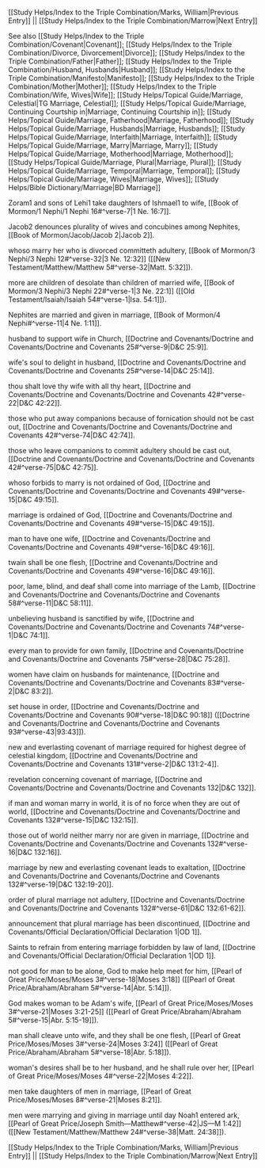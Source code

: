 [[Study Helps/Index to the Triple Combination/Marks, William|Previous Entry]]  ||  [[Study Helps/Index to the Triple Combination/Marrow|Next Entry]]

 See also [[Study Helps/Index to the Triple Combination/Covenant|Covenant]]; [[Study Helps/Index to the Triple Combination/Divorce, Divorcement|Divorce]]; [[Study Helps/Index to the Triple Combination/Father|Father]]; [[Study Helps/Index to the Triple Combination/Husband, Husbands|Husband]]; [[Study Helps/Index to the Triple Combination/Manifesto|Manifesto]]; [[Study Helps/Index to the Triple Combination/Mother|Mother]]; [[Study Helps/Index to the Triple Combination/Wife, Wives|Wife]]; [[Study Helps/Topical Guide/Marriage, Celestial|TG Marriage, Celestial]]; [[Study Helps/Topical Guide/Marriage, Continuing Courtship in|Marriage, Continuing Courtship in]]; [[Study Helps/Topical Guide/Marriage, Fatherhood|Marriage, Fatherhood]]; [[Study Helps/Topical Guide/Marriage, Husbands|Marriage, Husbands]]; [[Study Helps/Topical Guide/Marriage, Interfaith|Marriage, Interfaith]]; [[Study Helps/Topical Guide/Marriage, Marry|Marriage, Marry]]; [[Study Helps/Topical Guide/Marriage, Motherhood|Marriage, Motherhood]]; [[Study Helps/Topical Guide/Marriage, Plural|Marriage, Plural]]; [[Study Helps/Topical Guide/Marriage, Temporal|Marriage, Temporal]]; [[Study Helps/Topical Guide/Marriage, Wives|Marriage, Wives]]; [[Study Helps/Bible Dictionary/Marriage|BD Marriage]]

 Zoram1 and sons of Lehi1 take daughters of Ishmael1 to wife, [[Book of Mormon/1 Nephi/1 Nephi 16#^verse-7|1 Ne. 16:7]].

 Jacob2 denounces plurality of wives and concubines among Nephites, [[Book of Mormon/Jacob/Jacob 2|Jacob 2]].

 whoso marry her who is divorced committeth adultery, [[Book of Mormon/3 Nephi/3 Nephi 12#^verse-32|3 Ne. 12:32]] ([[New Testament/Matthew/Matthew 5#^verse-32|Matt. 5:32]]).

 more are children of desolate than children of married wife, [[Book of Mormon/3 Nephi/3 Nephi 22#^verse-1|3 Ne. 22:1]] ([[Old Testament/Isaiah/Isaiah 54#^verse-1|Isa. 54:1]]).

 Nephites are married and given in marriage, [[Book of Mormon/4 Nephi#^verse-11|4 Ne. 1:11]].

 husband to support wife in Church, [[Doctrine and Covenants/Doctrine and Covenants/Doctrine and Covenants 25#^verse-9|D&C 25:9]].

 wife's soul to delight in husband, [[Doctrine and Covenants/Doctrine and Covenants/Doctrine and Covenants 25#^verse-14|D&C 25:14]].

 thou shalt love thy wife with all thy heart, [[Doctrine and Covenants/Doctrine and Covenants/Doctrine and Covenants 42#^verse-22|D&C 42:22]].

 those who put away companions because of fornication should not be cast out, [[Doctrine and Covenants/Doctrine and Covenants/Doctrine and Covenants 42#^verse-74|D&C 42:74]].

 those who leave companions to commit adultery should be cast out, [[Doctrine and Covenants/Doctrine and Covenants/Doctrine and Covenants 42#^verse-75|D&C 42:75]].

 whoso forbids to marry is not ordained of God, [[Doctrine and Covenants/Doctrine and Covenants/Doctrine and Covenants 49#^verse-15|D&C 49:15]].

 marriage is ordained of God, [[Doctrine and Covenants/Doctrine and Covenants/Doctrine and Covenants 49#^verse-15|D&C 49:15]].

 man to have one wife, [[Doctrine and Covenants/Doctrine and Covenants/Doctrine and Covenants 49#^verse-16|D&C 49:16]].

 twain shall be one flesh, [[Doctrine and Covenants/Doctrine and Covenants/Doctrine and Covenants 49#^verse-16|D&C 49:16]].

 poor, lame, blind, and deaf shall come into marriage of the Lamb, [[Doctrine and Covenants/Doctrine and Covenants/Doctrine and Covenants 58#^verse-11|D&C 58:11]].

 unbelieving husband is sanctified by wife, [[Doctrine and Covenants/Doctrine and Covenants/Doctrine and Covenants 74#^verse-1|D&C 74:1]].

 every man to provide for own family, [[Doctrine and Covenants/Doctrine and Covenants/Doctrine and Covenants 75#^verse-28|D&C 75:28]].

 women have claim on husbands for maintenance, [[Doctrine and Covenants/Doctrine and Covenants/Doctrine and Covenants 83#^verse-2|D&C 83:2]].

 set house in order, [[Doctrine and Covenants/Doctrine and Covenants/Doctrine and Covenants 90#^verse-18|D&C 90:18]] ([[Doctrine and Covenants/Doctrine and Covenants/Doctrine and Covenants 93#^verse-43|93:43]]).

 new and everlasting covenant of marriage required for highest degree of celestial kingdom, [[Doctrine and Covenants/Doctrine and Covenants/Doctrine and Covenants 131#^verse-2|D&C 131:2-4]].

 revelation concerning covenant of marriage, [[Doctrine and Covenants/Doctrine and Covenants/Doctrine and Covenants 132|D&C 132]].

 if man and woman marry in world, it is of no force when they are out of world, [[Doctrine and Covenants/Doctrine and Covenants/Doctrine and Covenants 132#^verse-15|D&C 132:15]].

 those out of world neither marry nor are given in marriage, [[Doctrine and Covenants/Doctrine and Covenants/Doctrine and Covenants 132#^verse-16|D&C 132:16]].

 marriage by new and everlasting covenant leads to exaltation, [[Doctrine and Covenants/Doctrine and Covenants/Doctrine and Covenants 132#^verse-19|D&C 132:19-20]].

 order of plural marriage not adultery, [[Doctrine and Covenants/Doctrine and Covenants/Doctrine and Covenants 132#^verse-61|D&C 132:61-62]].

 announcement that plural marriage has been discontinued, [[Doctrine and Covenants/Official Declaration/Official Declaration 1|OD 1]].

 Saints to refrain from entering marriage forbidden by law of land, [[Doctrine and Covenants/Official Declaration/Official Declaration 1|OD 1]].

 not good for man to be alone, God to make help meet for him, [[Pearl of Great Price/Moses/Moses 3#^verse-18|Moses 3:18]] ([[Pearl of Great Price/Abraham/Abraham 5#^verse-14|Abr. 5:14]]).

 God makes woman to be Adam's wife, [[Pearl of Great Price/Moses/Moses 3#^verse-21|Moses 3:21-25]] ([[Pearl of Great Price/Abraham/Abraham 5#^verse-15|Abr. 5:15-19]]).

 man shall cleave unto wife, and they shall be one flesh, [[Pearl of Great Price/Moses/Moses 3#^verse-24|Moses 3:24]] ([[Pearl of Great Price/Abraham/Abraham 5#^verse-18|Abr. 5:18]]).

 woman's desires shall be to her husband, and he shall rule over her, [[Pearl of Great Price/Moses/Moses 4#^verse-22|Moses 4:22]].

 men take daughters of men in marriage, [[Pearl of Great Price/Moses/Moses 8#^verse-21|Moses 8:21]].

 men were marrying and giving in marriage until day Noah1 entered ark, [[Pearl of Great Price/Joseph Smith—Matthew#^verse-42|JS—M 1:42]] ([[New Testament/Matthew/Matthew 24#^verse-38|Matt. 24:38]]).

[[Study Helps/Index to the Triple Combination/Marks, William|Previous Entry]]  ||  [[Study Helps/Index to the Triple Combination/Marrow|Next Entry]]